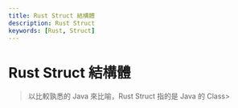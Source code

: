 ```yaml
---
title: Rust Struct 結構體
description: Rust Struct
keywords: [Rust, Struct]
---
```


# Rust Struct 結構體
> 以比較孰悉的 Java 來比喻，Rust Struct 指的是 Java 的 Class> 
